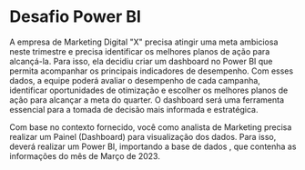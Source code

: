  # Desafio Power BI
   A empresa de Marketing Digital "X" precisa atingir uma meta ambiciosa neste trimestre e precisa identificar os melhores planos de ação para alcançá-la. Para isso, ela decidiu criar um dashboard no Power BI que permita acompanhar os principais indicadores de desempenho. Com esses dados, a equipe poderá avaliar o desempenho de cada campanha, identificar oportunidades de otimização e escolher os melhores planos de ação para alcançar a meta do quarter. O dashboard será uma ferramenta essencial para a tomada de decisão mais informada e estratégica.

Com base no contexto fornecido, você como analista de Marketing precisa realizar um Painel (Dashboard) para visualização dos dados. Para isso, deverá realizar um Power BI, importando a base de dados , que contenha as informações do mês de Março de 2023.

